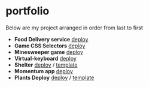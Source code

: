# portfolio

Below are my project arranged in order from last to first

+ **Food Delivery service**
[deploy](https://chilly-rs.netlify.app/)
+ **Game CSS Selectors**
[deploy](https://rolling-scopes-school.github.io/irinaosp-JSFE2023Q1/RSS-CSS-Selectors/)
+ **Minesweeper game**
[deploy](https://rolling-scopes-school.github.io/irinaosp-JSFE2023Q1/minesweeper/)
+ **Virtual-keyboard**
[deploy](https://irinaosp.github.io/virtual-keyboard/)
+ **Shelter**
[deploy](https://rolling-scopes-school.github.io/irinaosp-JSFE2023Q1/shelter/) / [template](https://www.figma.com/file/Yk6EnbY63FyG2PJTFkJDMh/shelter)
+ **Momentum app**
[deploy](https://rolling-scopes-school.github.io/irinaosp-JSFEPRESCHOOL2022Q4/momentum/src/)
+ **Plants Deploy**
[deploy](https://rolling-scopes-school.github.io/irinaosp-JSFEPRESCHOOL2022Q4/plants/) / [template](https://www.figma.com/file/ntVt8IwlwzfVFMBuVVAze8/Plants?node-id=0%3A1)
